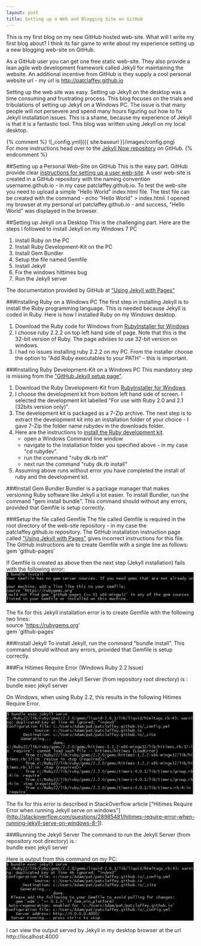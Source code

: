 ```yaml
---
layout: post
title: Setting up a Web and Blogging Site on GitHub
---
```


This is my first blog on my new GitHub hosted web-site.  What will I write my first blog about?
I think its fair game to write about my experience setting up a new blogging web-site on GitHub.

As a GitHub user you can get one free static web-site.  They also provide a lean agile web development framework called Jekyll for maintaining the website.
An additional incentive from GitHub is they supply a cool personal website url - my url is http://patclaffey.github.io

Setting up the web site was easy.
Setting up Jekyll on the desktop was a time consuming and frustrating process.
This blog focuses on the trials and tribulations of setting up Jekyll on a Windows PC.
The issue is that many people will not persevere and spend many hours figuring out how to fix Jekyll installation issues.
This is a shame, because my experience of Jekyll is that it is a fantastic tool.
This blog was written using Jekyll on my local desktop.

{% comment %}
![_config.yml]({{ site.baseurl }}/images/config.png)  
For more instructions head over to the [Jekyll Now repository](https://github.com/barryclark/jekyll-now) on GitHub.
{% endcomment %}

##Setting up a Personal Web-Site on GitHub
This is the easy part.  GitHub provide clear [instructions for setting up a user web-site]( https://pages.github.com/ ).  A user web-site is created in a GitHub repository with the naming convention username.github.io - in my case patclaffey.github.io.  To test the web-site you need to upload a simple "Hello World" index.html file.
 The test file can be created with the command -  echo "Hello World" > index.html.
 I opened my browser at my personal url patclaffey.github.io - and success, "Hello World" was displayed in the browser.
 
##Setting up Jekyll on a Desktop
This is the challenging part.  Here are the steps I followed to install Jekyll on my Windows 7 PC

1. Install Ruby on the PC
2. Install Ruby Development-Kit on the PC
3. Install Gem Bundler
4. Setup the file named Gemfile
5. Install Jekyll
6. Fix the windows hittimes bug
7. Run the Jekyll server

The documentation provided by GitHub at ["Using Jekyll with Pages"](https://help.github.com/articles/using-jekyll-with-pages/) 

###Installing Ruby on a Windows PC
The first step in installing Jekyll is to install the Ruby programming language.
This is needed because Jekyll is coded in Ruby.
Here is how I installed Ruby on my Windows desktop.

1. Download the Ruby code for Windows from [RubyInstaller for Windows]( http://rubyinstaller.org/downloads/)
2. I choose ruby 2.2.2 on top left hand side of page.
Note that this is the 32-bit version of Ruby.  The page advises to use 32-bit version on windows.
3. I had no issues installing ruby 2.2.2 on my PC.  From the installer choose the option to "Add Ruby executables to your PATH" - this is important.

###Installing Ruby Development-Kit on a Windows PC
This mandatory step is missing from the ["GitHub Jekyll setup page"](https://help.github.com/articles/using-jekyll-with-pages/).

1. Download the Ruby Development-Kit from [RubyInstaller for Windows]( http://rubyinstaller.org/downloads/)
2. I choose the development kit from bottom left hand side of screen.
I selected the development kit labelled "For use with Ruby 2.0 and 2.1 (32bits version only)".
3. The development kit is packaged as a 7-Zip archive.  The next step is to extract the development kit into an installation folder of your choice - I gave 7-Zip the folder name rubydev in the downloads folder.
4. Here are the instructions to [install the Ruby development kit](https://github.com/oneclick/rubyinstaller/wiki/Development-Kit).
   -  open a Windows Command line window 
   -  navigate to the installation folder you specified above - in my case "cd rubydev".
   -  run the command "ruby dk.rb init"
   -  next run the command "ruby dk.rb install"
5. Assuming above runs without error you have completed the install of ruby and the development kit.

###Install Gem Bundler
Bundler is a package manager that makes versioning Ruby software like Jekyll a lot easier.
To install Bundler, run the command "gem install bundle".  This command should without any errors, provided that Gemfile is setup correctly.


###Setup the file called Gemfile
The file called Gemfile is required in the root directory of the web-site repository - in my case the patclaffey.github.io repository.
The GitHub installation instruction page called ["Using Jekyll with Pages"](https://help.github.com/articles/using-jekyll-with-pages/) gives incorrect
instructions for this file.  The GitHub instructions are to create Gemfile with a single line as follows:    
gem 'github-pages'   

If Gemfile is created as above then the next step (Jekyll installation) fails with the following error:     
![Jekyll Install Error](/images/jekyll_install_error.PNG)

The fix for this Jekyll installation error is to create Gemfile with the following two lines:     
source 'https://rubygems.org'   
gem 'github-pages'   


###Install Jekyll
To install Jekyll, run the command "bundle install".  This command should without any errors, provided that Gemfile is setup correctly.
 
###Fix Hitimes Require Error  (Windows Ruby 2.2 Issue)
   
The command to run the Jekyll Server (from repository root directory) is :    
bundle exec jekyll server    

On Windows, when using Ruby 2.2,  this results in the following Hitimes Require Error.

![Jekyll Run Error](/images/jekyll_run_error.PNG)
 
The fix for this error is described in StackOverflow article ["Hitimes Require Error when running Jekyll serve on windows"]
(http://stackoverflow.com/questions/28985481/hitimes-require-error-when-running-jekyll-serve-on-windows-8-1).
 
###Running the Jekyll Server
The command to run the Jekyll Server (from repository root directory) is :      
bundle exec jekyll server    

Here is output from this command on my PC:   
![Jekyll Run Error](/images/jekyll_run.PNG)
 

I can view the output served by Jekyll in my desktop browser at the url http://localhost:4000






